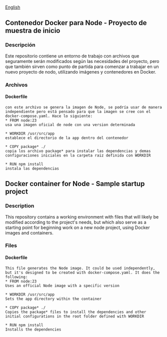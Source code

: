 [English](#english)    

## Contenedor Docker para Node - Proyecto de muestra de inicio 

### Descripción
Este repositorio contiene un entorno de trabajo con archivos que  seguramente serán modificados según las necesidades del proyecto, pero que también sirven como punto de partida para comenzar a trabajar en un nuevo proyecto de nodo, utilizando imágenes y contenedores en Docker.

### Archivos
#### Dockerfile  
    con este archivo se genera la imagen de Node, se podría usar de manera independiente pero está pensado para que la imagen se cree con el docker-compose.yaml. Hace lo siguiente:
    * FROM node:23  
    usa una imagen oficial de node con una version determinada
    
    * WORKDIR /usr/src/app  
    establece el directorio de la app dentro del contenedor
    
    * COPY package* ./  
    copia los archivo package* para instalar las dependencias y demas configuraciones iniciales en la carpeta raiz definida con WORKDIR
    
    * RUN npm install  
    instala las dependencias


<a name="english"></a>
## Docker container for Node - Sample startup project

### Description
This repository contains a working environment with files that will likely be modified according to the project's needs, but which also serve as a starting point for beginning work on a new node project, using Docker images and containers.

### Files  
#### Dockerfile  
    This file generates the Node image. It could be used independently, but it's designed to be created with docker-compose.yaml. It does the following:  
    * FROM node:23  
    Uses an official Node image with a specific version

    * WORKDIR /usr/src/app  
    Sets the app directory within the container

    * COPY package* ./  
    Copies the package* files to install the dependencies and other initial configurations in the root folder defined with WORKDIR

    * RUN npm install  
    Installs the dependencies

